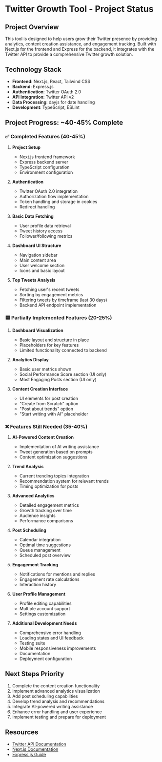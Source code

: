# Twitter Growth Tool - Project Status

## Project Overview
This tool is designed to help users grow their Twitter presence by providing analytics, content creation assistance, and engagement tracking. Built with Next.js for the frontend and Express for the backend, it integrates with the Twitter API to provide a comprehensive Twitter growth solution.

## Technology Stack
- **Frontend**: Next.js, React, Tailwind CSS
- **Backend**: Express.js
- **Authentication**: Twitter OAuth 2.0
- **API Integration**: Twitter API v2
- **Data Processing**: dayjs for date handling
- **Development**: TypeScript, ESLint

## Project Progress: ~40-45% Complete

### ✅ Completed Features (40-45%)
1. **Project Setup**
   - Next.js frontend framework
   - Express backend server
   - TypeScript configuration
   - Environment configuration

2. **Authentication**
   - Twitter OAuth 2.0 integration
   - Authorization flow implementation
   - Token handling and storage in cookies
   - Redirect handling

3. **Basic Data Fetching**
   - User profile data retrieval
   - Tweet history access
   - Follower/following metrics

4. **Dashboard UI Structure**
   - Navigation sidebar
   - Main content area
   - User welcome section
   - Icons and basic layout

5. **Top Tweets Analysis**
   - Fetching user's recent tweets
   - Sorting by engagement metrics
   - Filtering tweets by timeframe (last 30 days)
   - Backend API endpoint implementation

### 🟨 Partially Implemented Features (20-25%)
1. **Dashboard Visualization**
   - Basic layout and structure in place
   - Placeholders for key features
   - Limited functionality connected to backend

2. **Analytics Display**
   - Basic user metrics shown
   - Social Performance Score section (UI only)
   - Most Engaging Posts section (UI only)

3. **Content Creation Interface**
   - UI elements for post creation
   - "Create from Scratch" option
   - "Post about trends" option
   - "Start writing with AI" placeholder

### ❌ Features Still Needed (35-40%)
1. **AI-Powered Content Creation**
   - Implementation of AI writing assistance
   - Tweet generation based on prompts
   - Content optimization suggestions

2. **Trend Analysis**
   - Current trending topics integration
   - Recommendation system for relevant trends
   - Timing optimization for posts

3. **Advanced Analytics**
   - Detailed engagement metrics
   - Growth tracking over time
   - Audience insights
   - Performance comparisons

4. **Post Scheduling**
   - Calendar integration
   - Optimal time suggestions
   - Queue management
   - Scheduled post overview

5. **Engagement Tracking**
   - Notifications for mentions and replies
   - Engagement rate calculations
   - Interaction history

6. **User Profile Management**
   - Profile editing capabilities
   - Multiple account support
   - Settings customization

7. **Additional Development Needs**
   - Comprehensive error handling
   - Loading states and UI feedback
   - Testing suite
   - Mobile responsiveness improvements
   - Documentation
   - Deployment configuration

## Next Steps Priority
1. Complete the content creation functionality
2. Implement advanced analytics visualization
3. Add post scheduling capabilities
4. Develop trend analysis and recommendations
5. Integrate AI-powered writing assistance
6. Enhance error handling and user experience
7. Implement testing and prepare for deployment

## Resources
- [Twitter API Documentation](https://developer.twitter.com/en/docs/twitter-api)
- [Next.js Documentation](https://nextjs.org/docs)
- [Express.js Guide](https://expressjs.com/en/guide/routing.html) 